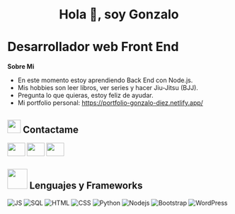 <h1 align="center">Hola 👋, soy Gonzalo</h1>

# Desarrollador web Front End

**Sobre Mi**
- En este momento estoy aprendiendo Back End con Node.js.
- Mis hobbies son leer libros, ver series y hacer Jiu-Jitsu (BJJ).
- Pregunta lo que quieras, estoy feliz de ayudar.
- Mi portfolio personal: https://portfolio-gonzalo-diez.netlify.app/

## <img src="https://media.giphy.com/media/iY8CRBdQXODJSCERIr/giphy.gif" width="30px"> Contactame
<p align="left">
  <a href="https://www.linkedin.com/in/gdiezbuchanan/" target="blank"><img align="center" src="https://www.vectorlogo.zone/logos/linkedin/linkedin-icon.svg" height="30" width="40" /></a>
  <a href="https://www.instagram.com/gonzalodiezbuch/" targer="blank"><img align="center" src="https://www.vectorlogo.zone/logos/instagram/instagram-icon.svg" height="30" width="40" /></a>
  <a href="mailto:gonzalodiez97@gmail.com"><img align="center" src="https://www.vectorlogo.zone/logos/gmail/gmail-icon.svg" height="30" width="40" /></a>
</p>

## <img src="https://media.giphy.com/media/HwBlFQZFcAoUcPHZdX/giphy.gif" width="45px"> Lenguajes y Frameworks
<img alt="JS" src="https://img.shields.io/badge/logo-javascript-blue?logo=javascript">
<img alt="SQL" src="https://custom-icon-badges.herokuapp.com/badge/SQL-025E8C.svg?logo=database&logoColor=white">
<img alt="HTML" src="https://img.shields.io/badge/HTML-14354C.svg?logo=html5&logoColor=black&color=orange">
<img alt="CSS" src="https://img.shields.io/badge/CSS3-1572B6?logo=css3&logoColor=fff&style=flat">
<img alt="Python" src="https://img.shields.io/badge/Python-14354C.svg?logo=python&logoColor=blue&color=yellow">
<img alt="Nodejs" src="https://img.shields.io/badge/Nodejs-14354C.svg?logo=node.js&logoColor=black&color=darkgreen">
<img alt="Bootstrap" src="https://img.shields.io/badge/Bootstrap-14354C.svg?logo=bootstrap&logoColor=white&color=mediumpurple">
<img alt="WordPress" src="https://img.shields.io/badge/WordPress-21759B?logo=wordpress&logoColor=fff&style=flat">
